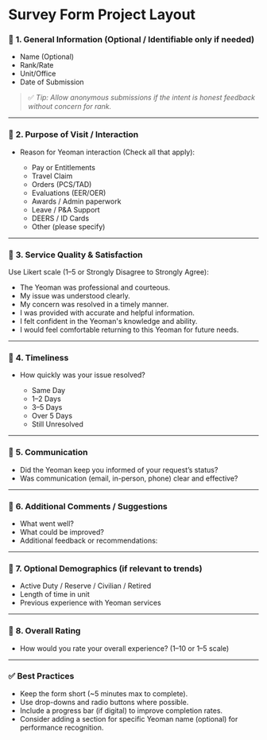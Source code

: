 # Survey Form Project Layout

### 🔷 **1. General Information (Optional / Identifiable only if needed)**

* Name (Optional)
* Rank/Rate
* Unit/Office
* Date of Submission

> ✅ *Tip: Allow anonymous submissions if the intent is honest feedback without concern for rank.*

---

### 🔷 **2. Purpose of Visit / Interaction**

* Reason for Yeoman interaction (Check all that apply):

  * Pay or Entitlements
  * Travel Claim
  * Orders (PCS/TAD)
  * Evaluations (EER/OER)
  * Awards / Admin paperwork
  * Leave / P\&A Support
  * DEERS / ID Cards
  * Other (please specify)

---

### 🔷 **3. Service Quality & Satisfaction**

Use Likert scale (1–5 or Strongly Disagree to Strongly Agree):

* The Yeoman was professional and courteous.
* My issue was understood clearly.
* My concern was resolved in a timely manner.
* I was provided with accurate and helpful information.
* I felt confident in the Yeoman's knowledge and ability.
* I would feel comfortable returning to this Yeoman for future needs.

---

### 🔷 **4. Timeliness**

* How quickly was your issue resolved?

  * Same Day
  * 1–2 Days
  * 3–5 Days
  * Over 5 Days
  * Still Unresolved

---

### 🔷 **5. Communication**

* Did the Yeoman keep you informed of your request’s status?
* Was communication (email, in-person, phone) clear and effective?

---

### 🔷 **6. Additional Comments / Suggestions**

* What went well?
* What could be improved?
* Additional feedback or recommendations:

---

### 🔷 **7. Optional Demographics (if relevant to trends)**

* Active Duty / Reserve / Civilian / Retired
* Length of time in unit
* Previous experience with Yeoman services

---

### 🔷 **8. Overall Rating**

* How would you rate your overall experience? (1–10 or 1–5 scale)

---

### ✅ Best Practices

* Keep the form short (\~5 minutes max to complete).
* Use drop-downs and radio buttons where possible.
* Include a progress bar (if digital) to improve completion rates.
* Consider adding a section for specific Yeoman name (optional) for performance recognition.
